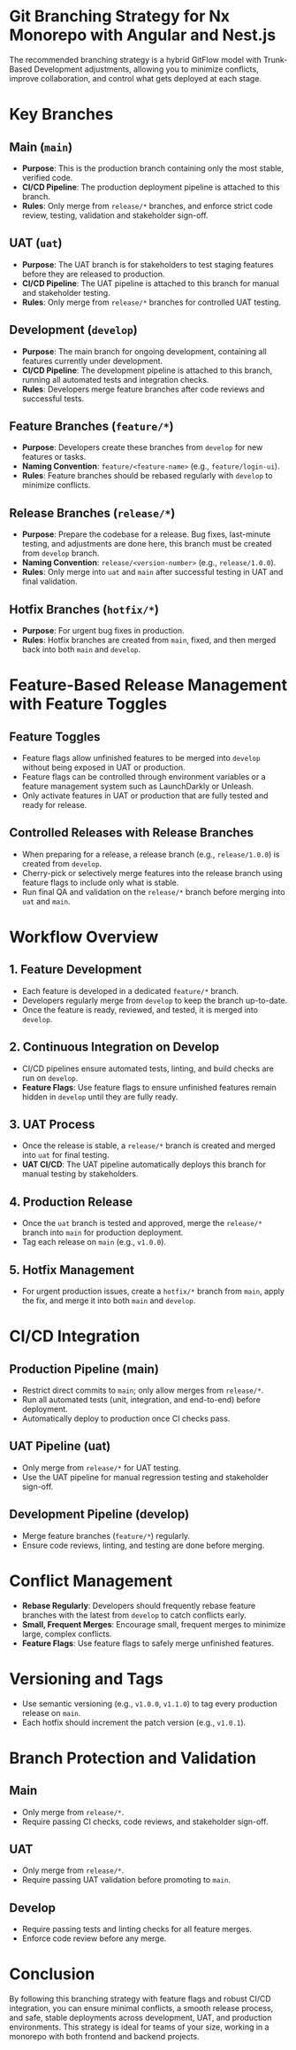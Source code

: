 # Git Branching Strategy for Nx Monorepo with Angular and Nest.js

The recommended branching strategy is a hybrid GitFlow model with Trunk-Based Development
adjustments, allowing you to minimize conflicts, improve collaboration, and control what gets
deployed at each stage.

# Key Branches

## Main (`main`)

-   **Purpose**: This is the production branch containing only the most stable, verified code.
-   **CI/CD Pipeline**: The production deployment pipeline is attached to this branch.
-   **Rules**: Only merge from `release/*` branches, and enforce strict code review, testing,
    validation and stakeholder sign-off.

## UAT (`uat`)

-   **Purpose**: The UAT branch is for stakeholders to test staging features before they are
    released to production.
-   **CI/CD Pipeline**: The UAT pipeline is attached to this branch for manual and stakeholder
    testing.
-   **Rules**: Only merge from `release/*` branches for controlled UAT testing.

## Development (`develop`)

-   **Purpose**: The main branch for ongoing development, containing all features currently under
    development.
-   **CI/CD Pipeline**: The development pipeline is attached to this branch, running all automated
    tests and integration checks.
-   **Rules**: Developers merge feature branches after code reviews and successful tests.

## Feature Branches (`feature/*`)

-   **Purpose**: Developers create these branches from `develop` for new features or tasks.
-   **Naming Convention**: `feature/<feature-name>` (e.g., `feature/login-ui`).
-   **Rules**: Feature branches should be rebased regularly with `develop` to minimize conflicts.

## Release Branches (`release/*`)

-   **Purpose**: Prepare the codebase for a release. Bug fixes, last-minute testing, and adjustments
    are done here, this branch must be created from `develop` branch.
-   **Naming Convention**: `release/<version-number>` (e.g., `release/1.0.0`).
-   **Rules**: Only merge into `uat` and `main` after successful testing in UAT and final
    validation.

## Hotfix Branches (`hotfix/*`)

-   **Purpose**: For urgent bug fixes in production.
-   **Rules**: Hotfix branches are created from `main`, fixed, and then merged back into both `main`
    and `develop`.

# Feature-Based Release Management with Feature Toggles

## Feature Toggles

-   Feature flags allow unfinished features to be merged into `develop` without being exposed in UAT
    or production.
-   Feature flags can be controlled through environment variables or a feature management system
    such as LaunchDarkly or Unleash.
-   Only activate features in UAT or production that are fully tested and ready for release.

## Controlled Releases with Release Branches

-   When preparing for a release, a release branch (e.g., `release/1.0.0`) is created from
    `develop`.
-   Cherry-pick or selectively merge features into the release branch using feature flags to include
    only what is stable.
-   Run final QA and validation on the `release/*` branch before merging into `uat` and `main`.

# Workflow Overview

## 1. Feature Development

-   Each feature is developed in a dedicated `feature/*` branch.
-   Developers regularly merge from `develop` to keep the branch up-to-date.
-   Once the feature is ready, reviewed, and tested, it is merged into `develop`.

## 2. Continuous Integration on Develop

-   CI/CD pipelines ensure automated tests, linting, and build checks are run on `develop`.
-   **Feature Flags**: Use feature flags to ensure unfinished features remain hidden in `develop`
    until they are fully ready.

## 3. UAT Process

-   Once the release is stable, a `release/*` branch is created and merged into `uat` for final
    testing.
-   **UAT CI/CD**: The UAT pipeline automatically deploys this branch for manual testing by
    stakeholders.

## 4. Production Release

-   Once the `uat` branch is tested and approved, merge the `release/*` branch into `main` for
    production deployment.
-   Tag each release on `main` (e.g., `v1.0.0`).

## 5. Hotfix Management

-   For urgent production issues, create a `hotfix/*` branch from `main`, apply the fix, and merge
    it into both `main` and `develop`.

# CI/CD Integration

## Production Pipeline (main)

-   Restrict direct commits to `main`; only allow merges from `release/*`.
-   Run all automated tests (unit, integration, and end-to-end) before deployment.
-   Automatically deploy to production once CI checks pass.

## UAT Pipeline (uat)

-   Only merge from `release/*` for UAT testing.
-   Use the UAT pipeline for manual regression testing and stakeholder sign-off.

## Development Pipeline (develop)

-   Merge feature branches (`feature/*`) regularly.
-   Ensure code reviews, linting, and testing are done before merging.

# Conflict Management

-   **Rebase Regularly**: Developers should frequently rebase feature branches with the latest from
    `develop` to catch conflicts early.
-   **Small, Frequent Merges**: Encourage small, frequent merges to minimize large, complex
    conflicts.
-   **Feature Flags**: Use feature flags to safely merge unfinished features.

# Versioning and Tags

-   Use semantic versioning (e.g., `v1.0.0`, `v1.1.0`) to tag every production release on `main`.
-   Each hotfix should increment the patch version (e.g., `v1.0.1`).

# Branch Protection and Validation

## Main

-   Only merge from `release/*`.
-   Require passing CI checks, code reviews, and stakeholder sign-off.

## UAT

-   Only merge from `release/*`.
-   Require passing UAT validation before promoting to `main`.

## Develop

-   Require passing tests and linting checks for all feature merges.
-   Enforce code review before any merge.

# Conclusion

By following this branching strategy with feature flags and robust CI/CD integration, you can ensure
minimal conflicts, a smooth release process, and safe, stable deployments across development, UAT,
and production environments. This strategy is ideal for teams of your size, working in a monorepo
with both frontend and backend projects.
